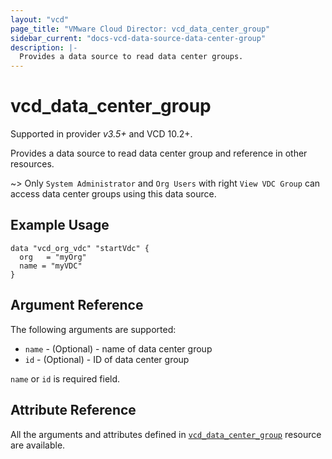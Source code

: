 ```yaml
---
layout: "vcd"
page_title: "VMware Cloud Director: vcd_data_center_group"
sidebar_current: "docs-vcd-data-source-data-center-group"
description: |-
  Provides a data source to read data center groups.
---
```


# vcd\_data\_center\_group
Supported in provider *v3.5+* and VCD 10.2+.

Provides a data source to read data center group and reference in other resources.

~> Only `System Administrator` and `Org Users` with right `View VDC Group` can access data center groups using this data source.

## Example Usage

```hcl
data "vcd_org_vdc" "startVdc" {
  org   = "myOrg"
  name = "myVDC"
}
```

## Argument Reference

The following arguments are supported:

* `name` - (Optional)  - name of data center group
* `id` - (Optional)  - ID of data center group

`name` or `id` is required field.

## Attribute Reference

All the arguments and attributes defined in
[`vcd_data_center_group`](/providers/vmware/vcd/latest/docs/resources/vcd_data_center_group) resource are available.